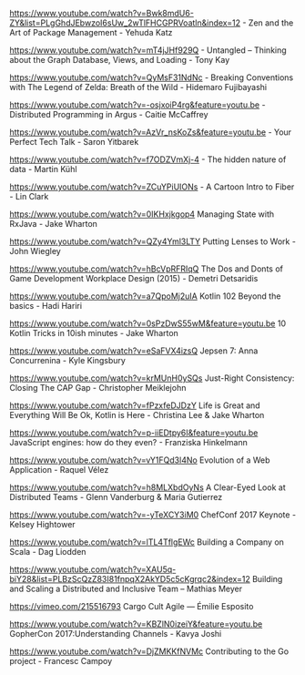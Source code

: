https://www.youtube.com/watch?v=Bwk8mdU6-ZY&list=PLgGhdJEbwzoI6sUw_2wTlFHCGPRVoatln&index=12 - Zen and the Art of Package Management - Yehuda Katz

https://www.youtube.com/watch?v=mT4jJHf929Q - Untangled – Thinking about the Graph Database, Views, and Loading - Tony Kay

https://www.youtube.com/watch?v=QyMsF31NdNc - Breaking Conventions with The Legend of Zelda: Breath of the Wild - Hidemaro Fujibayashi

https://www.youtube.com/watch?v=-osjxoiP4rg&feature=youtu.be - Distributed Programming in Argus - Caitie McCaffrey

https://www.youtube.com/watch?v=AzVr_nsKoZs&feature=youtu.be - Your Perfect Tech Talk - Saron Yitbarek

https://www.youtube.com/watch?v=f7ODZVmXj-4 - The hidden nature of data - Martin Kühl

https://www.youtube.com/watch?v=ZCuYPiUIONs - A Cartoon Intro to Fiber - Lin Clark 

https://www.youtube.com/watch?v=0IKHxjkgop4 Managing State with RxJava - Jake Wharton

https://www.youtube.com/watch?v=QZy4Yml3LTY Putting Lenses to Work - John Wiegley

https://www.youtube.com/watch?v=hBcVpRFRIqQ The Dos and Donts of Game Development Workplace Design (2015) - Demetri Detsaridis 

https://www.youtube.com/watch?v=a7QpoMj2uIA Kotlin 102 Beyond the basics - Hadi Hariri

https://www.youtube.com/watch?v=0sPzDwS55wM&feature=youtu.be 10 Kotlin Tricks in 10ish minutes - Jake Wharton

https://www.youtube.com/watch?v=eSaFVX4izsQ Jepsen 7: Anna Concurrenina - Kyle Kingsbury

https://www.youtube.com/watch?v=krMUnH0ySQs Just-Right Consistency: Closing The CAP Gap - Christopher Meiklejohn  

https://www.youtube.com/watch?v=fPzxfeDJDzY Life is Great and Everything Will Be Ok, Kotlin is Here - Christina Lee & Jake Wharton

https://www.youtube.com/watch?v=p-iiEDtpy6I&feature=youtu.be JavaScript engines: how do they even? - Franziska Hinkelmann 

https://www.youtube.com/watch?v=vY1FQd3l4No Evolution of a Web Application - Raquel Vélez

https://www.youtube.com/watch?v=h8MLXbdOyNs A Clear-Eyed Look at Distributed Teams - Glenn Vanderburg & Maria Gutierrez

https://www.youtube.com/watch?v=-yTeXCY3iM0 ChefConf 2017 Keynote - Kelsey Hightower

https://www.youtube.com/watch?v=lTL4TflgEWc Building a Company on Scala - Dag Liodden

https://www.youtube.com/watch?v=XAU5q-biY28&list=PLBzScQzZ83I81fnpqX2AkYD5c5cKgrqc2&index=12 Building and Scaling a Distributed and Inclusive Team – Mathias Meyer

https://vimeo.com/215516793 Cargo Cult Agile — Émilie Esposito

https://www.youtube.com/watch?v=KBZlN0izeiY&feature=youtu.be GopherCon 2017:Understanding Channels - Kavya Joshi

https://www.youtube.com/watch?v=DjZMKKfNVMc Contributing to the Go project - Francesc Campoy
